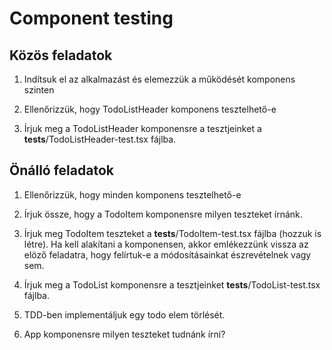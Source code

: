 # Component testing
## Közös feladatok
1. Indítsuk el az alkalmazást és elemezzük a működését komponens szinten

1. Ellenőrizzük, hogy TodoListHeader komponens tesztelhető-e

1. Írjuk meg a TodoListHeader komponensre a tesztjeinket a __tests__/TodoListHeader-test.tsx fájlba.

## Önálló feladatok

1. Ellenőrizzük, hogy minden komponens tesztelhető-e

1. Írjuk össze, hogy a TodoItem komponensre milyen teszteket írnánk.

1. Írjuk meg TodoItem teszteket a __tests__/TodoItem-test.tsx fájlba (hozzuk is létre). Ha kell alakítani a komponensen, akkor emlékezzünk vissza az elöző feladatra, hogy felírtuk-e a módosításainkat észrevételnek vagy sem.

1. Írjuk meg a TodoList komponensre a tesztjeinket __tests__/TodoList-test.tsx fájlba.

1. TDD-ben implementáljuk egy todo elem törlését.

1. App komponensre milyen teszteket tudnánk írni?